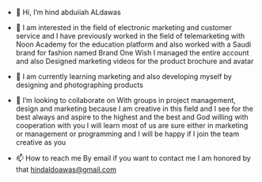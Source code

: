 - 👋 Hi, I’m hind abduiiah ALdawas
- 👀 I am interested in the field of electronic marketing and customer service and I have previously worked in the field of telemarketing with Noon Academy for the education platform and also worked with a Saudi brand for fashion named Brand One Wish I managed the entire account and also 
Designed marketing videos for the product brochure and avatar 

- 🌱 I am currently learning marketing and also developing myself by designing and photographing products 
- 💞️ I’m looking to collaborate on With groups in project management, design and marketing because I am creative in this field and I see for the best always and aspire to the highest and the best and God willing with cooperation with you I will learn most of us are sure either in marketing or management or programming and I will be happy if I join the team creative as you 
- 📫 How to reach me By email if you want to contact me I am honored by that hindaldoawas@gmail.com

<!---
hindabdullah66/hindabdullah66 is a ✨ special ✨ repository because its `README.md` (this file) appears on your GitHub profile.
You can click the Preview link to take a look at your changes.
--->
